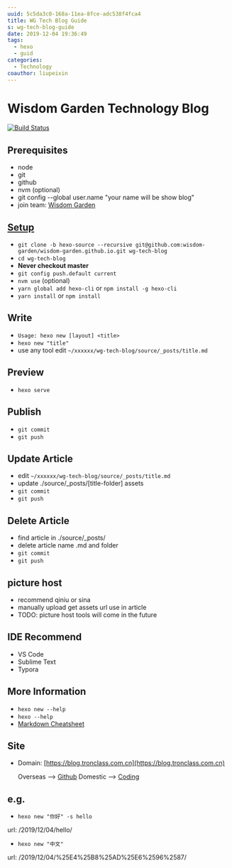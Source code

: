 ```yaml
---
uuid: 5c5da3c0-168a-11ea-8fce-adc538f4fca4
title: WG Tech Blog Guide
s: wg-tech-blog-guide
date: 2019-12-04 19:36:49
tags:
  - hexo
  - guid
categories:
  - Technology
coauthor: liupeixin
---
```

# Wisdom Garden Technology Blog

[![Build Status](https://github.com/wisdom-garden/wisdom-garden.github.io/workflows/build/badge.svg)](https://github.com/wisdom-garden/wisdom-garden.github.io/workflows/build/badge.svg)


## Prerequisites
* node
* git
* github
* nvm (optional)
* git config --global user.name "your name will be show blog"
* join team: [Wisdom Garden](https://github.com/wisdom-garden)


## <a id="user-content-setup" href="#setup">Setup</a>
- `git clone -b hexo-source --recursive git@github.com:wisdom-garden/wisdom-garden.github.io.git wg-tech-blog`
- `cd wg-tech-blog`
- **Never checkout master**
- `git config push.default current`
- `nvm use` (optional)
- `yarn global add hexo-cli` or `npm install -g hexo-cli`
- `yarn install` or `npm install`
<!-- more -->

## Write
- `Usage: hexo new [layout] <title>`
- `hexo new "title"`
- use any tool edit `~/xxxxxx/wg-tech-blog/source/_posts/title.md`

## Preview
- `hexo serve`

## Publish
- `git commit`
- `git push`

## Update Article
- edit `~/xxxxxx/wg-tech-blog/source/_posts/title.md`
- update ./source/_posts/\[title-folder\] assets
- `git commit`
- `git push`

## Delete Article
- find article in ./source/_posts/
- delete article name .md and folder
- `git commit`
- `git push`

## picture host
- recommend qiniu or sina
- manually upload get assets url use in article
- TODO: picture host tools will come in the future

## IDE Recommend
- VS Code
- Sublime Text
- Typora

## More Information
- `hexo new --help`
- `hexo --help`
- [Markdown Cheatsheet](https://github.com/adam-p/markdown-here/wiki/Markdown-Cheatsheet)

## Site
- Domain: [https://blog.tronclass.com.cn](https://blog.tronclass.com.cn)

  Overseas --> [Github](https://wisdom-garden.github.io/)
  Domestic --> [Coding](http://lwkd88.coding-pages.com/)


## e.g.
- `hexo new "你好" -s hello`

url:  /2019/12/04/hello/

- `hexo new "中文"`

url: /2019/12/04/%25E4%25B8%25AD%25E6%2596%2587/
